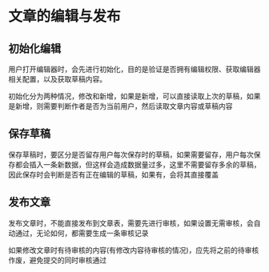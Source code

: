 # 文章的编辑与发布

## 初始化编辑

用户打开编辑器时，会先进行初始化，目的是验证是否拥有编辑权限、获取编辑器相关配置，以及获取草稿内容。

初始化分为两种情况，修改和新增，如果是新增，可以直接读取上次的草稿，如果是新增，则需要判断作者是否为当前用户，然后读取文章内容或草稿内容

## 保存草稿

保存草稿时，要区分是否留存用户每次保存时的草稿，如果需要留存，用户每次保存都会插入一条新数据，但这样会造成数据量过多，这里不需要留存多余的草稿，因此保存时会判断是否有正在编辑的草稿，如果有，会将其直接覆盖

## 发布文章

发布文章时，不能直接发布到文章表，需要先进行审核，如果设置无需审核，会自动通过，无论如何，都需要生成一条审核记录

如果修改文章时有待审核的内容(有修改内容待审核的情况)，应先将之前的待审核作废，避免提交的同时审核通过
